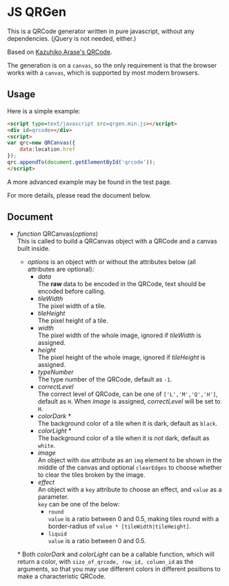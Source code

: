 JS QRGen
===

This is a QRCode generator written in pure javascript, without any dependencies. (jQuery is not needed, either.)

Based on [Kazuhiko Arase's QRCode](http://www.d-project.com/).

The generation is on a `canvas`, so the only requirement is that the browser works with a `canvas`, which is supported by most modern browsers.

Usage
---
Here is a simple example:

``` html
<script type=text/javascript src=qrgen.min.js></script>
<div id=qrcode></div>
<script>
var qrc=new QRCanvas({
	data:location.href
});
qrc.appendTo(document.getElementById('qrcode'));
</script>
```

A more advanced example may be found in the test page.

For more details, please read the document below.

Document
---

* *function* QRCanvas(*options*)  
  This is called to build a QRCanvas object with a QRCode and a canvas built inside.
  * *options* is an object with or without the attributes below (all attributes are optional):
    * *data*  
      The **raw** data to be encoded in the QRCode, text should be encoded before calling.
    * *tileWidth*  
      The pixel width of a tile.
    * *tileHeight*  
      The pixel height of a tile.
    * *width*  
      The pixel width of the whole image, ignored if *tileWidth* is assigned.
    * *height*  
      The pixel height of the whole image, ignored if *tileHeight* is assigned.
    * *typeNumber*  
      The type number of the QRCode, default as `-1`.
    * *correctLevel*  
      The correct level of QRCode, can be one of `['L','M','Q','H']`, default as `H`.
      When *image* is assigned, *correctLevel* will be set to `H`.
    * *colorDark* \*  
      The background color of a tile when it is dark, default as `black`.
    * *colorLight* \*  
      The background color of a tile when it is not dark, default as `white`.
    * *image*  
      An object with `dom` attribute as an `img` element to be shown in the middle of the canvas
      and optional `clearEdges` to choose whether to clear the tiles broken by the image.
    * *effect*  
      An object with a `key` attribute to choose an effect, and `value` as a parameter.  
      `key` can be one of the below:
      * `round`  
        `value` is a ratio between 0 and 0.5, making tiles round with a border-radius of `value * [tileWidth|tileHeight]`.
      * `liquid`  
        `value` is a ratio between 0 and 0.5.

  \* Both *colorDark* and *colorLight* can be a callable function, which will return a color, with `size_of_qrcode, row_id, column_id` as the arguments, so that you may use different colors in different positions to make a characteristic QRCode.

